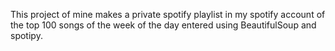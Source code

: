 This project of mine makes a private spotify playlist in my spotify account of the top 100 songs of the week of the day entered using BeautifulSoup and spotipy.
